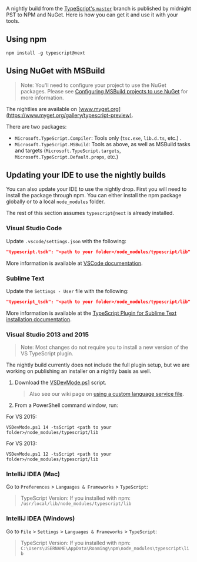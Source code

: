 A nightly build from the [TypeScript's `master`](https://github.com/Microsoft/TypeScript/tree/master) branch is published by midnight PST to NPM and NuGet.
Here is how you can get it and use it with your tools.

## Using npm

```shell
npm install -g typescript@next
```

## Using NuGet with MSBuild

> Note: You'll need to configure your project to use the NuGet packages.
Please see [Configuring MSBuild projects to use NuGet](https://github.com/Microsoft/TypeScript/wiki/Configuring-MSBuild-projects-to-use-NuGet) for more information.

The nightlies are available on [www.myget.org](https://www.myget.org/gallery/typescript-preview).

There are two packages:

* `Microsoft.TypeScript.Compiler`: Tools only (`tsc.exe`, `lib.d.ts`, etc.) .
* `Microsoft.TypeScript.MSBuild`: Tools as above, as well as MSBuild tasks and targets (`Microsoft.TypeScript.targets`, `Microsoft.TypeScript.Default.props`, etc.)

## Updating your IDE to use the nightly builds

You can also update your IDE to use the nightly drop.
First you will need to install the package through npm.
You can either install the npm package globally or to a local `node_modules` folder.

The rest of this section assumes `typescript@next` is already installed.

### Visual Studio Code

Update `.vscode/settings.json` with the following:

```json
"typescript.tsdk": "<path to your folder>/node_modules/typescript/lib"
```

More information is available at [VSCode documentation](https://code.visualstudio.com/Docs/languages/typescript#_using-newer-typescript-versions).

### Sublime Text

Update the `Settings - User` file with the following:

```json
"typescript_tsdk": "<path to your folder>/node_modules/typescript/lib"
```

More information is available at the [TypeScript Plugin for Sublime Text installation documentation](https://github.com/Microsoft/TypeScript-Sublime-Plugin#installation).

### Visual Studio 2013 and 2015

> Note: Most changes do not require you to install a new version of the VS TypeScript plugin.

The nightly build currently does not include the full plugin setup, but we are working on publishing an installer on a nightly basis as well.

1. Download the [VSDevMode.ps1](https://github.com/Microsoft/TypeScript/blob/master/scripts/VSDevMode.ps1) script.

   > Also see our wiki page on [using a custom language service file](https://github.com/Microsoft/TypeScript/wiki/Dev-Mode-in-Visual-Studio#using-a-custom-language-service-file).

2. From a PowerShell command window, run:

  For VS 2015:

  ```posh
  VSDevMode.ps1 14 -tsScript <path to your folder>/node_modules/typescript/lib
  ```

  For VS 2013:

  ```posh
  VSDevMode.ps1 12 -tsScript <path to your folder>/node_modules/typescript/lib
  ```

### IntelliJ IDEA (Mac)

Go to `Preferences` > `Languages & Frameworks` > `TypeScript`:
 > TypeScript Version: If you installed with npm: `/usr/local/lib/node_modules/typescript/lib`

### IntelliJ IDEA (Windows)

Go to `File` > `Settings` > `Languages & Frameworks` > `TypeScript`:
 > TypeScript Version: If you installed with npm: `C:\Users\USERNAME\AppData\Roaming\npm\node_modules\typescript\lib`
